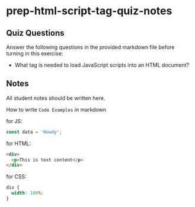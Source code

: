 # prep-html-script-tag-quiz-notes

## Quiz Questions

Answer the following questions in the provided markdown file before turning in this exercise:

- What tag is needed to load JavaScript scripts into an HTML document?


## Notes

All student notes should be written here.

How to write `Code Examples` in markdown

for JS:

```javascript
const data = 'Howdy';
```

for HTML:

```html
<div>
  <p>This is text content</p>
</div>
```

for CSS:

```css
div {
  width: 100%;
}
```
